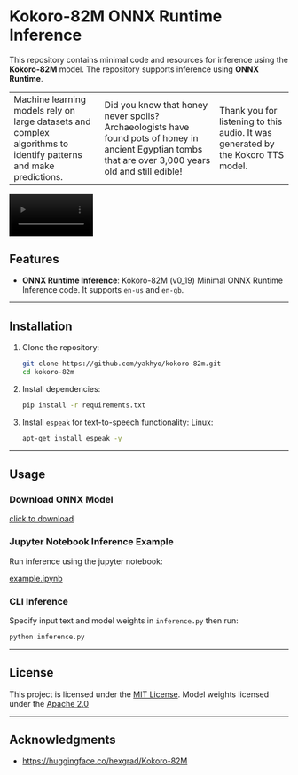 # Kokoro-82M ONNX Runtime Inference

This repository contains minimal code and resources for inference using the **Kokoro-82M** model. The repository supports inference using **ONNX Runtime**.

<table>
  <tr>
    <td>Machine learning models rely on large datasets and complex algorithms to identify patterns and make predictions.</td>
    <td>Did you know that honey never spoils? Archaeologists have found pots of honey in ancient Egyptian tombs that are over 3,000 years old and still edible!</td>
    <td>Thank you for listening to this audio. It was generated by the Kokoro TTS model.</td>
  </tr>
  <!-- <tr>
    <td>
      <audio controls>
        <source src="assets/edu_note.wav" type="audio/mpeg">
        Your browser does not support the audio element.
      </audio>
    </td>
    <td>
      <audio controls>
        <source src="assets/fun_fact.wav" type="audio/mpeg">
        Your browser does not support the audio element.
      </audio>
    </td>
    <td>
      <audio controls>
        <source src="assets/thanks.wav" type="audio/mpeg">
        Your browser does not support the audio element.
      </audio>
    </td>
  </tr> -->
</table>

<video controls autoplay loop src="https://github.com/user-attachments/assets/0416b6a3-152c-4d34-9c76-30f065eb170b" width="30%"></video>

## Features

- **ONNX Runtime Inference**: Kokoro-82M (v0_19) Minimal ONNX Runtime Inference code. It supports `en-us` and `en-gb`.

---

## Installation

1. Clone the repository:

   ```bash
   git clone https://github.com/yakhyo/kokoro-82m.git
   cd kokoro-82m
   ```

2. Install dependencies:

   ```bash
   pip install -r requirements.txt
   ```

3. Install `espeak` for text-to-speech functionality:
   Linux:
   ```bash
   apt-get install espeak -y
   ```

---

## Usage

### Download ONNX Model

[click to download](https://github.com/yakhyo/kokoro-82m/releases/download/v0.0.1/kokoro-v0_19.onnx)

### Jupyter Notebook Inference Example

Run inference using the jupyter notebook:

[example.ipynb](example.ipynb)

### CLI Inference

Specify input text and model weights in `inference.py` then run:

```bash
python inference.py
```

---

## License

This project is licensed under the [MIT License](LICENSE).
Model weights licensed under the [Apache 2.0](#license)

---

## Acknowledgments

- https://huggingface.co/hexgrad/Kokoro-82M

